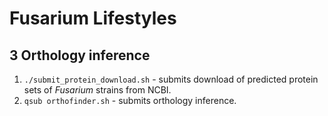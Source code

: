 # Fusarium Lifestyles

## 3 Orthology inference

1. `./submit_protein_download.sh` - submits download of predicted protein sets of *Fusarium* strains from NCBI.
2. `qsub orthofinder.sh` - submits orthology inference.

